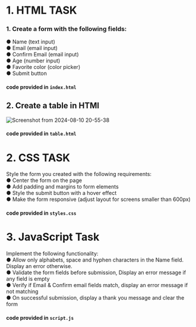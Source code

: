 # 1. HTML TASK
### 1. Create a form with the following fields:
● Name (text input) <br>
● Email (email input) <br>
● Confirm Email (email input) <br>
● Age (number input) <br>
● Favorite color (color picker) <br>
● Submit button <br>
#### code provided in `index.html`
## 2. Create a table in HTMl
![Screenshot from 2024-08-10 20-55-38](https://github.com/user-attachments/assets/53f32e7a-3b0e-418a-ba76-b150b2efc130)
#### code provided in `table.html`
# 2. CSS TASK
Style the form you created with the following requirements: <br>
● Center the form on the page <br>
● Add padding and margins to form elements <br>
● Style the submit button with a hover effect <br>
● Make the form responsive (adjust layout for screens smaller than 600px) <br>
#### code provided in `styles.css`
# 3. JavaScript Task
Implement the following functionality:<br>
● Allow only alphabets, space and hyphen characters in the Name field. Display an error
otherwise.<br>
● Validate the form fields before submission, Display an error message if any field is empty<br>
● Verify if Email & Confirm email fields match, display an error message if not matching<br>
● On successful submission, display a thank you message and clear the form<br>
#### code provided in `script.js`
